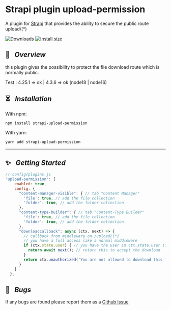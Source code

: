 # Strapi plugin upload-permission


A plugin for [Strapi](https://github.com/strapi/strapi) that provides the ability to secure the public route upload/(*)

[![Downloads](https://img.shields.io/npm/dm/strapi-upload-permission?style=for-the-badge)](https://www.npmjs.com/package/strapi-upload-permission)
[![Install size](https://img.shields.io/npm/l/strapi-upload-permission?style=for-the-badge)](https://github.com/PaulRichez/strapi-upload-permission/blob/master/Licence)

## 🚀 &nbsp; _Overview_

this plugin gives the possibility to protect the file download route which is normally public.

Test : 4.25.1 => ok | 4.3.6 => ok (node18 | node16)

## ⏳ &nbsp; _Installation_

With npm:

```bash
npm install strapi-upload-permission
```

With yarn:

```bash
yarn add strapi-upload-permission
```

---

## ✨ &nbsp; _Getting Started_
```js
// config/plugins.js
'upload-permission': {
    enabled: true,
    config: {
      "content-manager-visible": { // tab "Content Manager"
        'file': true, // add the file collection
        'folder': true, // add the folder collection
      },
      "content-type-builder": { // tab "Content-Type Builder"
        'file': true, // add the file collection
        'folder': true, // add the folder collection
      },
      "downloadcallback": async (ctx, next) => { 
        // callback from middleware on /upload/(*)
        // you have a full access like a normal middleware
        if (ctx.state.user) { // you have the user in ctx.state.user (if token)
          return await next(); // return this to accept the download
        }
        return ctx.unauthorized('You are not allowed to download this file'); // denied
      }
    }
  },
```

## 🐛 &nbsp; _Bugs_

If any bugs are found please report them as a [Github Issue](https://github.com/PaulRichez/strapi-upload-permission/issues)
